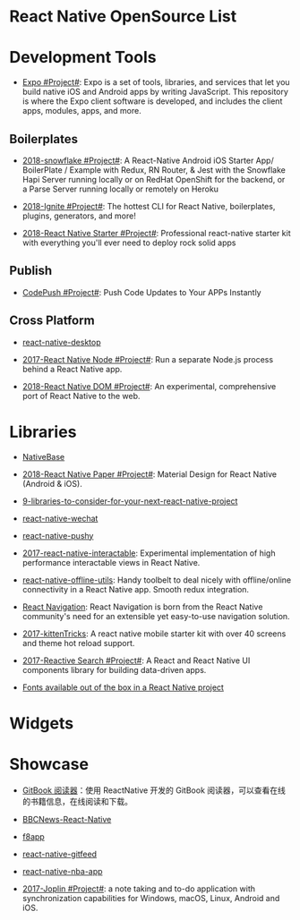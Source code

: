 # React Native OpenSource List

# Development Tools

- [Expo #Project#](https://github.com/expo/expo): Expo is a set of tools, libraries, and services that let you build native iOS and Android apps by writing JavaScript. This repository is where the Expo client software is developed, and includes the client apps, modules, apps, and more.

## Boilerplates

- [2018-snowflake #Project#](https://github.com/bartonhammond/snowflake): A React-Native Android iOS Starter App/ BoilerPlate / Example with Redux, RN Router, & Jest with the Snowflake Hapi Server running locally or on RedHat OpenShift for the backend, or a Parse Server running locally or remotely on Heroku

- [2018-Ignite #Project#](https://github.com/infinitered/ignite): The hottest CLI for React Native, boilerplates, plugins, generators, and more!

- [2018-React Native Starter #Project#](https://github.com/ueno-llc/react-native-starter): Professional react-native starter kit with everything you'll ever need to deploy rock solid apps

## Publish

- [CodePush #Project#](https://microsoft.github.io/code-push/): Push Code Updates to Your APPs Instantly

## Cross Platform

- [react-native-desktop](https://github.com/ptmt/react-native-desktop)

- [2017-React Native Node #Project#](https://github.com/staltz/react-native-node): Run a separate Node.js process behind a React Native app.

- [2018-React Native DOM #Project#](https://github.com/vincentriemer/react-native-dom): An experimental, comprehensive port of React Native to the web.

# Libraries

- [NativeBase](http://nativebase.io/docs/v0.2.0/getting-started)

- [2018-React Native Paper #Project#](https://parg.co/U1m): Material Design for React Native (Android & iOS).

- [9-libraries-to-consider-for-your-next-react-native-project](https://medium.com/@bilalbudhani/9-libraries-to-consider-for-your-next-react-native-project-723f179d4764#.rtqlr8rid)

- [react-native-wechat](https://github.com/weflex/react-native-wechat)

- [react-native-pushy](https://github.com/reactnativecn/react-native-pushy)

- [2017-react-native-interactable](https://github.com/wix/react-native-interactable): Experimental implementation of high performance interactable views in React Native.

- [react-native-offline-utils](https://github.com/rauliyohmc/react-native-offline-utils): Handy toolbelt to deal nicely with offline/online connectivity in a React Native app. Smooth redux integration.

- [React Navigation](https://github.com/react-community/react-navigation): React Navigation is born from the React Native community's need for an extensible yet easy-to-use navigation solution.

- [2017-kittenTricks](https://github.com/akveo/kittenTricks): A react native mobile starter kit with over 40 screens and theme hot reload support.

- [2017-Reactive Search #Project#](https://github.com/appbaseio/reactivesearch): A React and React Native UI components library for building data-driven apps.

- [Fonts available out of the box in a React Native project](https://github.com/dabit3/react-native-fonts)

# Widgets

# Showcase

- [GitBook 阅读器](https://github.com/le0zh/gitbook-reader-rn)：使用 ReactNative 开发的 GitBook 阅读器，可以查看在线的书籍信息，在线阅读和下载。

- [BBCNews-React-Native](https://github.com/joeltrew/BBCNews-React-Native)

- [f8app](https://github.com/fbsamples/f8app)

- [react-native-gitfeed](https://github.com/xiekw2010/react-native-gitfeed)

- [react-native-nba-app](https://github.com/wwayne/react-native-nba-app)

- [2017-Joplin #Project#](https://github.com/laurent22/joplin): a note taking and to-do application with synchronization capabilities for Windows, macOS, Linux, Android and iOS.

